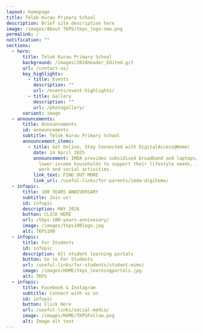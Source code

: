 ```yaml
---
layout: homepage
title: Telok Kurau Primary School
description: Brief site description here
image: /images/About TKPS/tkps_logo-new.png
permalink: /
notification: ""
sections:
  - hero:
      title: Telok Kurau Primary School
      background: /images/2024Header_Edited.gif
      url: /contact-us/
      key_highlights:
        - title: Events
          description: ""
          url: /events/event-highlights/
        - title: Gallery
          description: ""
          url: /photogallery/
      variant: image
  - announcements:
      title: Announcements
      id: announcements
      subtitle: Telok Kurau Primary School
      announcement_items:
        - title: Get Online, Stay Connected with DigitalAccess@Home!
          date: 14 April 2025
          announcement: IMDA provides subsidised broadband and laptops/tablets to
            lower-income households to support their lifestyle needs, including
            work and social activities.
          link_text: FIND OUT MORE
          link_url: /useful-links/for-parents/imda-digihome/
  - infopic:
      title: 100 YEARS ANNIVERSARY
      subtitle: Join us!
      id: infopic
      description: MAY 2026
      button: CLICK HERE
      url: /tkps-100-years-annivesary/
      image: /images/tkps100logo.jpg
      alt: TKPS100
  - infopic:
      title: For Students
      id: infopic
      description: All student learning portals
      button: Go to For Students
      url: /useful-links/for-students/student-mims/
      image: /images/HOME/tkps_learningportals.jpg
      alt: TKPS
  - infopic:
      title: Facebook & Instagram
      subtitle: Connect with us on
      id: infopic
      button: Click Here
      url: /useful-links/social-media/
      image: /images/HOME/TKPSFollow.png
      alt: Image alt text
---
```

